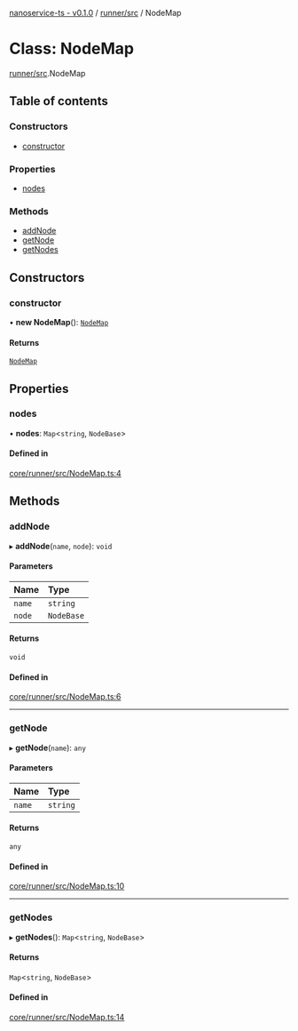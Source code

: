 [nanoservice-ts - v0.1.0](../README.md) / [runner/src](../modules/runner_src.md) / NodeMap

# Class: NodeMap

[runner/src](../modules/runner_src.md).NodeMap

## Table of contents

### Constructors

- [constructor](runner_src.NodeMap.md#constructor)

### Properties

- [nodes](runner_src.NodeMap.md#nodes)

### Methods

- [addNode](runner_src.NodeMap.md#addnode)
- [getNode](runner_src.NodeMap.md#getnode)
- [getNodes](runner_src.NodeMap.md#getnodes)

## Constructors

### constructor

• **new NodeMap**(): [`NodeMap`](runner_src.NodeMap.md)

#### Returns

[`NodeMap`](runner_src.NodeMap.md)

## Properties

### nodes

• **nodes**: `Map`\<`string`, `NodeBase`\>

#### Defined in

[core/runner/src/NodeMap.ts:4](https://github.com/deskree-inc/nanoservice-ts/blob/fd59582/core/runner/src/NodeMap.ts#L4)

## Methods

### addNode

▸ **addNode**(`name`, `node`): `void`

#### Parameters

| Name | Type |
| :------ | :------ |
| `name` | `string` |
| `node` | `NodeBase` |

#### Returns

`void`

#### Defined in

[core/runner/src/NodeMap.ts:6](https://github.com/deskree-inc/nanoservice-ts/blob/fd59582/core/runner/src/NodeMap.ts#L6)

___

### getNode

▸ **getNode**(`name`): `any`

#### Parameters

| Name | Type |
| :------ | :------ |
| `name` | `string` |

#### Returns

`any`

#### Defined in

[core/runner/src/NodeMap.ts:10](https://github.com/deskree-inc/nanoservice-ts/blob/fd59582/core/runner/src/NodeMap.ts#L10)

___

### getNodes

▸ **getNodes**(): `Map`\<`string`, `NodeBase`\>

#### Returns

`Map`\<`string`, `NodeBase`\>

#### Defined in

[core/runner/src/NodeMap.ts:14](https://github.com/deskree-inc/nanoservice-ts/blob/fd59582/core/runner/src/NodeMap.ts#L14)
